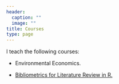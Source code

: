 ```yaml
---
header:
  caption: ""
  image: ""
title: Courses
type: page
---
```


I teach the following courses:

* Environmental Economics.

* [Bibliometrics for Literature Review in R.](https://bibliometriar.com/)

